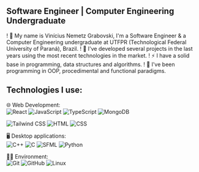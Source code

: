 ## Software Engineer | Computer Engineering Undergraduate

! 💬 My name is Vinícius Nemetz Grabovski, I'm a Software Engineer & a Computer Engineering undergraduate at UTFPR (Technological Federal University of Paraná), Brazil.
! 🌱 I've developed several projects in the last years using the most recent technologies in the market.
! ⚡ I have a solid base in programming, data structures and algorithms.
! 🤠 I've been programming in OOP, procedimental and functional paradigms.

## Technologies I use:

🌐 Web Development:<br>
![React](https://img.shields.io/badge/React-20232A?style=for-the-badge&logo=react&logoColor=61DAFB)
![JavaScript](https://img.shields.io/badge/JavaScript-F7DF1E?style=for-the-badge&logo=javascript&logoColor=black)
![TypeScript](https://img.shields.io/badge/TypeScript-007ACC?style=for-the-badge&logo=typescript&logoColor=white)
![MongoDB](https://img.shields.io/badge/MongoDB-47A248?style=for-the-badge&logo=mongodb&logoColor=white)

![Tailwind CSS](https://img.shields.io/badge/Tailwind_CSS-38B2AC?style=for-the-badge&logo=tailwind-css&logoColor=white)
![HTML](https://img.shields.io/badge/HTML-E34F26?style=for-the-badge&logo=html5&logoColor=white)
![CSS](https://img.shields.io/badge/CSS-1572B6?style=for-the-badge&logo=css3&logoColor=white)


🖥️ Desktop applications:<br>
![C++](https://img.shields.io/badge/C++-00599C?style=for-the-badge&logo=c%2B%2B&logoColor=white)
![C](https://img.shields.io/badge/C-00599C?style=for-the-badge&logo=c&logoColor=white)
![SFML](https://img.shields.io/badge/SFML-073763?style=for-the-badge&logo=sfml&logoColor=white)
![Python](https://img.shields.io/badge/Python-3776AB?style=for-the-badge&logo=python&logoColor=white)


👨‍💻 Environment:<br>
![Git](https://img.shields.io/badge/Git-F05032?style=for-the-badge&logo=git&logoColor=white)
![GitHub](https://img.shields.io/badge/GitHub-181717?style=for-the-badge&logo=github&logoColor=white)
![Linux](https://img.shields.io/badge/Linux-FCC624?style=for-the-badge&logo=linux&logoColor=black)

<!--
**vNemetz/vNemetz** is a ✨ _special_ ✨ repository because its `README.md` (this file) appears on your GitHub profile.

Here are some ideas to get you started:

- 🔭 I’m currently working on ...
- 🌱 I’m currently learning ...
- 👯 I’m looking to collaborate on ...
- 🤔 I’m looking for help with ...
- 💬 Ask me about ...
- 📫 How to reach me: ...
- 😄 Pronouns: ...
- ⚡ Fun fact: ...
-->
